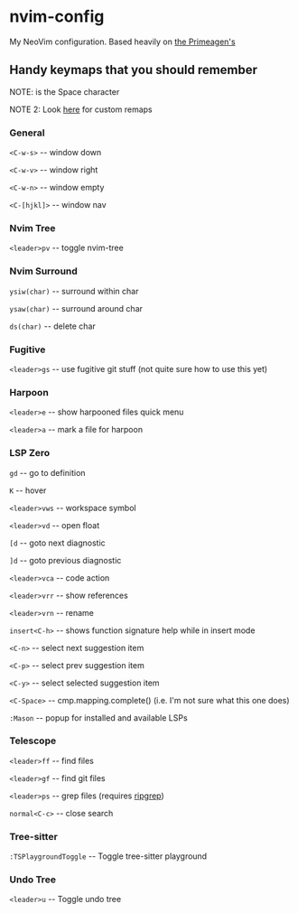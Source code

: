 # nvim-config
My NeoVim configuration. Based heavily on [the Primeagen's](https://github.com/ThePrimeagen/init.lua/tree/master)

## Handy keymaps that you should remember
NOTE: <leader> is the Space character

NOTE 2: Look [here](https://github.com/joegar000/nvim-config/blob/main/lua/myconfig/remap.lua) for custom remaps

### General
`<C-w-s>` -- window down

`<C-w-v>` -- window right

`<C-w-n>` -- window empty

`<C-[hjkl]>` -- window nav


### Nvim Tree
`<leader>pv` -- toggle nvim-tree

### Nvim Surround
`ysiw(char)` -- surround within char

`ysaw(char)` -- surround around char

`ds(char)` -- delete char


### Fugitive
`<leader>gs` -- use fugitive git stuff (not quite sure how to use this yet)

### Harpoon
`<leader>e` -- show harpooned files quick menu

`<leader>a` -- mark a file for harpoon


### LSP Zero
`gd` -- go to definition

`K` -- hover

`<leader>vws` -- workspace symbol

`<leader>vd` -- open float

`[d` -- goto next diagnostic

`]d` -- goto previous diagnostic

`<leader>vca` -- code action

`<leader>vrr` -- show references

`<leader>vrn` -- rename

`insert<C-h>` -- shows function signature help while in insert mode

`<C-n>` -- select next suggestion item

`<C-p>` -- select prev suggestion item

`<C-y>` -- select selected suggestion item

`<C-Space>` -- cmp.mapping.complete() (i.e. I'm not sure what this one does)

`:Mason` -- popup for installed and available LSPs


### Telescope
`<leader>ff` -- find files

`<leader>gf` -- find git files

`<leader>ps` -- grep files (requires [ripgrep](https://github.com/BurntSushi/ripgrep))

`normal<C-c>` -- close search


### Tree-sitter
`:TSPlaygroundToggle` -- Toggle tree-sitter playground


### Undo Tree
`<leader>u` -- Toggle undo tree

